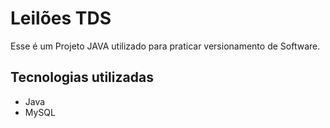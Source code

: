 # Leilões TDS
Esse é um Projeto JAVA utilizado para praticar versionamento de Software.

## Tecnologias utilizadas
- Java
- MySQL
